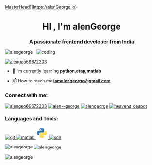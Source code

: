 [MasterHead](https://1.bp.blogspot.com/-in.pinterest.com/pin/734509020486675426/)](https://alenGeorge.io)
<h1 align="center">HI , I'm alenGeorge</h1>
<h3 align="center">A passionate frontend developer from India</h3>
<img align="right"alt="coding"width="400"src="https://miro.medium.com/v2/resize:fit:1400/1*w1BTUZctqyEYJrldIqJXqg.gif">

<p align="left"> <img src="https://komarev.com/ghpvc/?username=alengeorge&label=Profile%20views&color=0e75b6&style=flat" alt="alengeorge" /> </p>

<p align="left"> <a href="https://twitter.com/alengeo69672303" target="blank"><img src="https://img.shields.io/twitter/follow/alengeo69672303?logo=twitter&style=for-the-badge" alt="alengeo69672303" /></a> </p>

- 🌱 I’m currently learning **python,etap,matlab**

- 📫 How to reach me **iamalengeorge@gmail.com**

<h3 align="left">Connect with me:</h3>
<p align="left">
<a href="https://twitter.com/alengeo69672303" target="blank"><img align="center" src="https://raw.githubusercontent.com/rahuldkjain/github-profile-readme-generator/master/src/images/icons/Social/twitter.svg" alt="alengeo69672303" height="30" width="40" /></a>
<a href="https://linkedin.com/in/alen--george" target="blank"><img align="center" src="https://raw.githubusercontent.com/rahuldkjain/github-profile-readme-generator/master/src/images/icons/Social/linked-in-alt.svg" alt="alen--george" height="30" width="40" /></a>
<a href="https://fb.com/alengeorge" target="blank"><img align="center" src="https://raw.githubusercontent.com/rahuldkjain/github-profile-readme-generator/master/src/images/icons/Social/facebook.svg" alt="alengeorge" height="30" width="40" /></a>
<a href="https://instagram.com/heavens_despot" target="blank"><img align="center" src="https://raw.githubusercontent.com/rahuldkjain/github-profile-readme-generator/master/src/images/icons/Social/instagram.svg" alt="heavens_despot" height="30" width="40" /></a>
</p>

<h3 align="left">Languages and Tools:</h3>
<p align="left"> <a href="https://git-scm.com/" target="_blank" rel="noreferrer"> <img src="https://www.vectorlogo.zone/logos/git-scm/git-scm-icon.svg" alt="git" width="40" height="40"/> </a> <a href="https://www.mathworks.com/" target="_blank" rel="noreferrer"> <img src="https://upload.wikimedia.org/wikipedia/commons/2/21/Matlab_Logo.png" alt="matlab" width="40" height="40"/> </a> <a href="https://www.python.org" target="_blank" rel="noreferrer"> <img src="https://raw.githubusercontent.com/devicons/devicon/master/icons/python/python-original.svg" alt="python" width="40" height="40"/> </a> <a href="https://lucene.apache.org/solr/" target="_blank" rel="noreferrer"> <img src="https://www.vectorlogo.zone/logos/apache_solr/apache_solr-icon.svg" alt="solr" width="40" height="40"/> </a> </p>

<p><img align="left" src="https://github-readme-stats.vercel.app/api/top-langs?username=alengeorge&show_icons=true&locale=en&layout=compact" alt="alengeorge" /></p>

<p>&nbsp;<img align="center" src="https://github-readme-stats.vercel.app/api?username=alengeorge&show_icons=true&locale=en" alt="alengeorge" /></p>

<p><img align="center" src="https://github-readme-streak-stats.herokuapp.com/?user=alengeorge&" alt="alengeorge" /></p>


<!---
aleGeorge/aleGeorge is a ✨ special ✨ repository because its `README.md` (this file) appears on your GitHub profile.
You can click the Preview link to take a look at your changes.
--->
